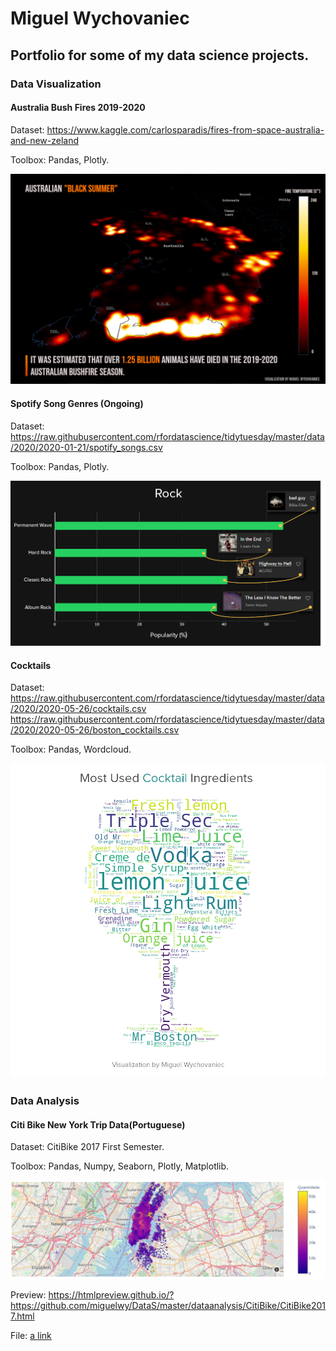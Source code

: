# Miguel Wychovaniec
<h2>Portfolio for some of my data science projects.</h2>

<h3>Data Visualization</h3>

<h4>Australia Bush Fires 2019-2020</h4>

Dataset: https://www.kaggle.com/carlosparadis/fires-from-space-australia-and-new-zeland

Toolbox: Pandas, Plotly.

![](dataviz/AustralianBlackSummer/BlackSummerDensity5.png)

<h4>Spotify Song Genres (Ongoing)</h4>

Dataset: https://raw.githubusercontent.com/rfordatascience/tidytuesday/master/data/2020/2020-01-21/spotify_songs.csv

Toolbox: Pandas, Plotly.

![](dataviz/SpotifyGenres/Rock.png)

<h4>Cocktails</h4>

Dataset: https://raw.githubusercontent.com/rfordatascience/tidytuesday/master/data/2020/2020-05-26/cocktails.csv
         https://raw.githubusercontent.com/rfordatascience/tidytuesday/master/data/2020/2020-05-26/boston_cocktails.csv

Toolbox: Pandas, Wordcloud.

![](dataviz/Cocktails/MosUserIngredients.png)

<h3>Data Analysis</h3>

<h4>Citi Bike New York Trip Data(Portuguese)</h4>

Dataset: CitiBike 2017 First Semester.

Toolbox: Pandas, Numpy, Seaborn, Plotly, Matplotlib.

![](dataanalysis/CitiBike/Map.PNG)

Preview: https://htmlpreview.github.io/?https://github.com/miguelwy/DataS/master/dataanalysis/CitiBike/CitiBike2017.html

File: [a link](https://github.com/miguelwy/DataS/master/dataanalysis/CitiBike/CitiBike2017.html)
